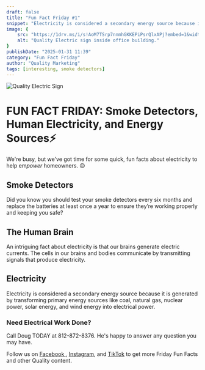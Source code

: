 ```yaml
---
draft: false
title: "Fun Fact Friday #1"
snippet: "Electricity is considered a secondary energy source because it is generated by transforming primary energy sources like coal, natural gas, nuclear power, solar energy, and wind energy into electrical power."
image: {
    src: "https://1drv.ms/i/s!AoM7TSrp7nnmhGKKEPiPsrQlxAPj?embed=1&width=1024",
    alt: "Quality Electric sign inside office building."
}
publishDate: "2025-01-31 11:39"
category: "Fun Fact Friday"
author: "Quality Marketing"
tags: [interesting, smoke detectors]
---
```


![Quality Electric Sign](https://1drv.ms/i/s!AoM7TSrp7nnmhGKKEPiPsrQlxAPj?embed=1&width=1024)

# FUN FACT FRIDAY: Smoke Detectors, Human Electricity, and Energy Sources⚡

We're busy, but we've got time for some quick, fun facts about electricity to help em*power* homeowners. 😉

## Smoke Detectors
Did you know you should test your smoke detectors every six months and replace the batteries at least once a year to ensure they’re working properly and keeping you safe?

## The Human Brain
An intriguing fact about electricity is that our brains generate electric currents. The cells in our brains and bodies communicate by transmitting signals that produce electricity.

## Electricity
Electricity is considered a secondary energy source because it is generated by transforming primary energy sources like coal, natural gas, nuclear power, solar energy, and wind energy into electrical power.

### Need Electrical Work Done?
Call Doug TODAY at 812-872-8376. He's happy to answer any question you may have.

Follow us on <a href="https://m.facebook.com/people/Quality-Electric-of-Indiana-LLC/61565710887751/"> Facebook </a>, <a href="https://www.instagram.com/qualityelectric.indiana/">Instagram</a>, and <a href="https://www.tiktok.com/@quality.electric.indiana)">TikTok</a> to get more Friday Fun Facts and other Quality content.